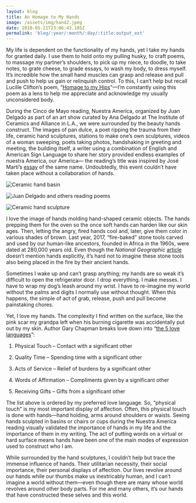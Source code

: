 ```yaml
---
layout: blog
title: An Homage to My Hands
image: /assets/img/hand2.jpeg
date: 2018-05-21T23:06:43.105Z
permalink: 'blog/:year/:month/:day/:title:output_ext'
---
```

My life is dependent on the functionality of my hands, yet I take my hands for granted daily. I use them to hold onto my pulling husky, to craft poems, to massage my partner’s shoulders, to pick up my niece, to doodle, to take notes, to grate cheese, to grade essays, to wash my body, to dress myself. It’s incredible how the small hand muscles can grasp and release and pull and push to help us gain or relinquish control. To this, I can’t help but recall Lucille Clifton’s poem, “[Homage to my Hips](https://vimeo.com/36987057)"—I’m constantly using this poem as a lens to help me appreciate and acknowledge my usually unconsidered body.

During the Cinco de Mayo reading, Nuestra Ameríca, organized by Juan Delgado as part of an art show curated by Ana Delgado at The Institute of Ceramics and Alliance in L.A., we were surrounded by the beauty hands construct. The images of pan dulce, a poet ripping the trauma from their life, ceramic hand sculptures, stations to make one’s own sculptures, videos of a woman sweeping, poets taking photos, handshaking in greeting and meeting, the building itself, a writer using a combination of English and American Sign Language to share her story provided endless examples of nuestra Ameríca, our America— the reading’s title was inspired by José Martí’s [essay](https://writing.upenn.edu/library/Marti_Jose_Our-America.html) of the same name. Undoubtedly, this event couldn’t have taken place without a collaboration of hands. 

![Ceramic hand basin](/assets/img/hand1.jpeg)

![Juan Delgado and others reading poems](/assets/img/juan.jpeg)

![Ceramic hand sculpture](/assets/img/hand2.jpeg)

I love the image of hands molding hand-shaped ceramic objects. The hands prepping them for the oven so the once soft hands can harden like our skin ages. Then, letting the angry, fired hands cool and, later, give them color in various shades of brown. Last year, 2017, “fire-baked” stone tools carved and used by our human-like ancestors, founded in Africa in the 1960s, were dated at 280,000 years old. Even though the _National Geographic_ [article](https://news.nationalgeographic.com/2017/06/morocco-early-human-fossils-anthropology-science/#close) doesn’t mention hands explicitly, it’s hard not to imagine these stone tools also being placed in the fire by their ancient hands.



Sometimes I wake up and can’t grasp anything; my hands are so weak it’s difficult to open the refrigerator door. I drop everything. I make messes. I have to wrap my dog’s leash around my wrist. I have to re-imagine my world without the palms and digits I normally use without thought. When this happens, the simple of act of grab, release, push and pull become painstaking chores.



Yet, I love my hands. The complexity I find written on the surface, like the pink scar my grandpa left when his burning cigarette was accidentally put out by my skin. Author Gary Chapman breaks love down into “[the 5 love languages](http://www.5lovelanguages.com/profile/)”:

 

1.	Physical Touch – Contact with a significant other

2.	Quality Time – Spending time with a significant other

3.	Acts of Service – Relief of burdens by a significant other

4.	Words of Affirmation – Compliments given by a significant other

5.	Receiving Gifts – Gifts from a significant other



The list above is ordered by my preferred love language. So, “physical touch” is my most important display of affection. Often, this physical touch is done with hands—hand holding, arms around shoulders or waists. Seeing hands sculpted in basins or chairs or cups during the Nuestra Ameríca reading visually validated the importance of hands in my life and the importance of them in my writing. The act of putting words on a virtual or hard surface means hands have been one of the main modes of expression used to construct who I am.



While surrounded by the hand sculptures, I couldn’t help but trace the immense influence of hands. Their utilitarian necessity, their social importance, their personal displays of affection. Our lives revolve around our hands while our thumbs make us inextricably human, and I can’t imagine a world without them—even though there are many whose world revolves around other body parts. For me and many others, it’s our hands that have constructed these selves and this world.
